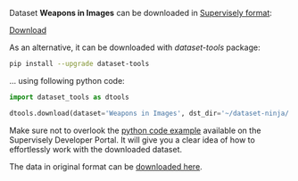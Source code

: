 Dataset **Weapons in Images** can be downloaded in [Supervisely format](https://developer.supervisely.com/api-references/supervisely-annotation-json-format):

 [Download](https://assets.supervisely.com/remote/eyJsaW5rIjogInMzOi8vc3VwZXJ2aXNlbHktZGF0YXNldHMvMjg0OV9XZWFwb25zIGluIEltYWdlcy93ZWFwb25zLWluLWltYWdlcy1EYXRhc2V0TmluamEudGFyIiwgInNpZyI6ICJRbTd5cGU4NWZwaDQ5a0RHczQ5ZDl6UlFGWkkwSVRDV3VEWmRENERmLzg4PSJ9?response-content-disposition=attachment%3B%20filename%3D%22weapons-in-images-DatasetNinja.tar%22)

As an alternative, it can be downloaded with *dataset-tools* package:
``` bash
pip install --upgrade dataset-tools
```

... using following python code:
``` python
import dataset_tools as dtools

dtools.download(dataset='Weapons in Images', dst_dir='~/dataset-ninja/')
```
Make sure not to overlook the [python code example](https://developer.supervisely.com/getting-started/python-sdk-tutorials/iterate-over-a-local-project) available on the Supervisely Developer Portal. It will give you a clear idea of how to effortlessly work with the downloaded dataset.

The data in original format can be [downloaded here](https://www.kaggle.com/datasets/jubaerad/weapons-in-images-segmented-videos/download?datasetVersionNumber=2).